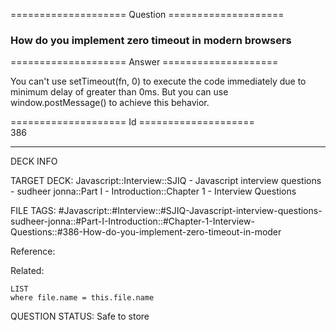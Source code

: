 ==================== Question ====================  

### How do you implement zero timeout in modern browsers  

==================== Answer ====================  

You can't use setTimeout(fn, 0) to execute the code immediately due to minimum
delay of greater than 0ms. But you can use window.postMessage() to achieve this
behavior.

==================== Id ====================  
386

---

DECK INFO

TARGET DECK: Javascript::Interview::SJIQ - Javascript interview questions - sudheer jonna::Part I - Introduction::Chapter 1 - Interview Questions

FILE TAGS: #Javascript::#Interview::#SJIQ-Javascript-interview-questions-sudheer-jonna::#Part-I-Introduction::#Chapter-1-Interview-Questions::#386-How-do-you-implement-zero-timeout-in-moder

Reference:

Related:

```dataview
LIST
where file.name = this.file.name
```

QUESTION STATUS: Safe to store
